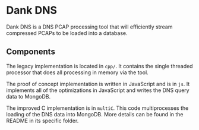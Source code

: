 # Dank DNS

Dank DNS is a DNS PCAP processing tool that will efficiently stream compressed
PCAPs to be loaded into a database.

## Components

The legacy implementation is located in `cpp/`. It contains the single threaded
processor that does all processing in memory via the tool.

The proof of concept implementation is written in JavaScript and is in `js`. It
implements all of the optimizations in JavaScript and writes the DNS query data
to MongoDB.

The improved C implementation is in `multiC`. This code multiprocesses the
loading of the DNS data into MongoDB. More details can be found in the README
in its specific folder.

